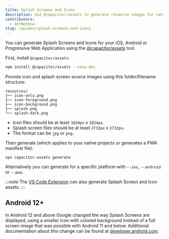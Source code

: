 ```yaml
---
title: Splash Screens and Icons
description: Use @capacitor/assets to generate resource images for native projects
contributors:
  - dotNetkow
slug: /guides/splash-screens-and-icons
---
```


You can generate Splash Screens and Icons for your iOS, Android or Progressive Web Application using the [@capacitor/assets](https://github.com/ionic-team/capacitor-assets) tool.

First, install `@capacitor/assets`:

```bash
npm install @capacitor/assets --save-dev
```

Provide icon and splash screen source images using this folder/filename structure:
```
resources/
├── icon-only.png
├── icon-foreground.png
├── icon-background.png
├── splash.png
└── splash-dark.png
```
- Icon files should be at least `1024px` x `1024px`. 
- Splash screen files should be at least `2732px` x `2732px`. 
- The format can be `jpg` or `png`.

Then generate (which applies to your native projects or generates a PWA manifest file):
```shell
npx capacitor-assets generate
```

Alternatively you can generate for a specific platform with `--ios`, `--android` or `--pwa`.

:::note
The [VS Code Extension](../vs-code-ext/0-getting-started.mdx) can also generate Splash Screen and Icon assets.
:::

## Android 12+
In Android 12 and above Google changed the way Splash Screens are displayed, using a smaller icon with colored background instead of a full screen image that was possible with Android 11 and below. Additional documentation about this change can be found at [developer.android.com](https://developer.android.com/develop/ui/views/launch/splash-screen).